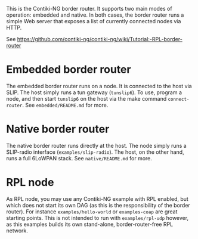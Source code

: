 This is the Contiki-NG border router. It supports two main modes of operation:
embedded and native. In both cases, the border router runs a simple Web server
that exposes a list of currently connected nodes via HTTP.

See https://github.com/contiki-ng/contiki-ng/wiki/Tutorial:-RPL-border-router

# Embedded border router

The embedded border router runs on a node. It is connected to the host via SLIP.
The host simply runs a tun gateway (`tunslip6`). To use, program a node, and
then start `tunslip6` on the host via the make command `connect-router`.
See `embedded/README.md` for more.

# Native border router

The native border router runs directly at the host. The node simply runs a
SLIP-radio interface (`examples/slip-radio`). The host, on the other hand, runs
a full 6LoWPAN stack.
See `native/README.md` for more.

# RPL node

As RPL node, you may use any Contiki-NG example with RPL enabled, but which
does not start its own DAG (as this is the responsibility of the border router).
For instance `examples/hello-world` or `examples-coap` are great starting
points. This is not intended to run with `examples/rpl-udp` however, as this
examples builds its own stand-alone, border-router-free RPL network.
